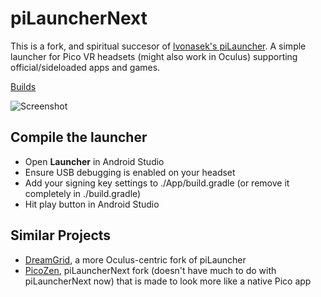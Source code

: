 # piLauncherNext
This is a fork, and spiritual succesor of [lvonasek's piLauncher](https://github.com/lvonasek/QuestPiLauncher). A simple launcher for Pico VR headsets (might also work in Oculus) supporting official/sideloaded apps and games.

[Builds](https://github.com/Veticia/binaries/tree/main/releases)

![Screenshot](https://github.com/Veticia/PiLauncherNext/blob/main/SCREENSHOT.png?raw=true)

## Compile the launcher
* Open **Launcher** in Android Studio
* Ensure USB debugging is enabled on your headset
* Add your signing key settings to ./App/build.gradle (or remove it completely in ./build.gradle)
* Hit play button in Android Studio

## Similar Projects
* [DreamGrid](https://github.com/basti564/DreamGrid), a more Oculus-centric fork of piLauncher
* [PicoZen](https://github.com/barnabwhy/PicoZen), piLauncherNext fork (doesn't have much to do with piLauncherNext now) that is made to look more like a native Pico app
